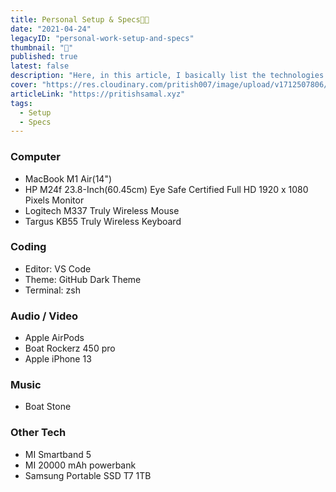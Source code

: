 ```yaml
---
title: Personal Setup & Specs👨‍💻
date: "2021-04-24"
legacyID: "personal-work-setup-and-specs"
thumbnail: "📘"
published: true
latest: false
description: "Here, in this article, I basically list the technologies and their specs I use on a daily basis including my laptop, monitor, keyboard, etc. However, this will always be a work in progress..."
cover: "https://res.cloudinary.com/pritish007/image/upload/v1712507806/setupv1.jpg"
articleLink: "https://pritishsamal.xyz"
tags:
  - Setup
  - Specs
---
```


### Computer

- MacBook M1 Air(14")
- HP M24f 23.8-Inch(60.45cm) Eye Safe Certified Full HD 1920 x 1080 Pixels Monitor
- Logitech M337 Truly Wireless Mouse
- Targus KB55 Truly Wireless Keyboard

### Coding

- Editor: VS Code
- Theme: GitHub Dark Theme
- Terminal: zsh

### Audio / Video

- Apple AirPods
- Boat Rockerz 450 pro
- Apple iPhone 13

### Music

- Boat Stone

### Other Tech

- MI Smartband 5
- MI 20000 mAh powerbank
- Samsung Portable SSD T7 1TB
